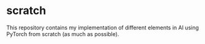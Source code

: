 # scratch

This repository contains my implementation of different elements in AI using PyTorch from scratch (as much as possible).
